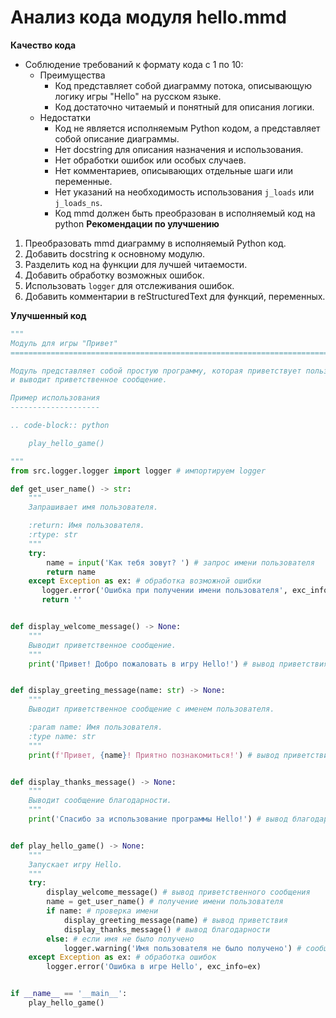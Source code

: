 # Анализ кода модуля hello.mmd

**Качество кода**
- Соблюдение требований к формату кода с 1 по 10:
    -  Преимущества
        - Код представляет собой диаграмму потока, описывающую логику игры "Hello" на русском языке.
        - Код достаточно читаемый и понятный для описания логики.
    -  Недостатки
        - Код не является исполняемым Python кодом, а представляет собой описание диаграммы.
        - Нет docstring для описания назначения и использования.
        - Нет обработки ошибок или особых случаев.
        - Нет комментариев, описывающих отдельные шаги или переменные.
        - Нет указаний на необходимость использования `j_loads` или `j_loads_ns`.
        - Код mmd должен быть преобразован в исполняемый код на python
**Рекомендации по улучшению**
1.  Преобразовать mmd диаграмму в исполняемый Python код.
2.  Добавить docstring к основному модулю.
3.  Разделить код на функции для лучшей читаемости.
4.  Добавить обработку возможных ошибок.
5.  Использовать `logger` для отслеживания ошибок.
6.  Добавить комментарии в reStructuredText для функций, переменных.

**Улучшенный код**
```python
"""
Модуль для игры "Привет"
=========================================================================================

Модуль представляет собой простую программу, которая приветствует пользователя, спрашивает его имя
и выводит приветственное сообщение.

Пример использования
--------------------

.. code-block:: python

    play_hello_game()

"""
from src.logger.logger import logger # импортируем logger

def get_user_name() -> str:
    """
    Запрашивает имя пользователя.

    :return: Имя пользователя.
    :rtype: str
    """
    try:
        name = input('Как тебя зовут? ') # запрос имени пользователя
        return name
    except Exception as ex: # обработка возможной ошибки
       logger.error('Ошибка при получении имени пользователя', exc_info=ex)
       return ''


def display_welcome_message() -> None:
    """
    Выводит приветственное сообщение.
    """
    print('Привет! Добро пожаловать в игру Hello!') # вывод приветствия


def display_greeting_message(name: str) -> None:
    """
    Выводит приветственное сообщение с именем пользователя.

    :param name: Имя пользователя.
    :type name: str
    """
    print(f'Привет, {name}! Приятно познакомиться!') # вывод приветствия с именем


def display_thanks_message() -> None:
    """
    Выводит сообщение благодарности.
    """
    print('Спасибо за использование программы Hello!') # вывод благодарности


def play_hello_game() -> None:
    """
    Запускает игру Hello.
    """
    try:
        display_welcome_message() # вывод приветственного сообщения
        name = get_user_name() # получение имени пользователя
        if name: # проверка имени
            display_greeting_message(name) # вывод приветствия
            display_thanks_message() # вывод благодарности
        else: # если имя не было получено
            logger.warning('Имя пользователя не было получено') # сообщение в logger
    except Exception as ex: # обработка ошибок
        logger.error('Ошибка в игре Hello', exc_info=ex)


if __name__ == '__main__':
    play_hello_game()
```